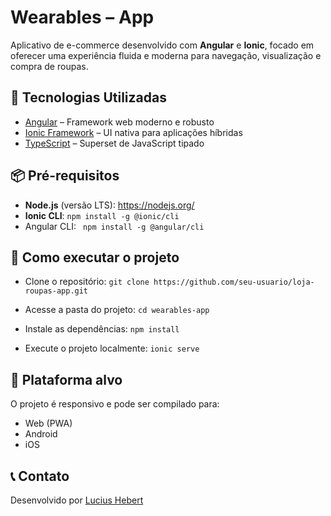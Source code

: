# Wearables – App

Aplicativo de e-commerce desenvolvido com **Angular** e **Ionic**, focado em oferecer uma experiência fluida e moderna para navegação, visualização e compra de roupas.


## 🚀 Tecnologias Utilizadas

- [Angular](https://angular.io/) – Framework web moderno e robusto
- [Ionic Framework](https://ionicframework.com/) – UI nativa para aplicações híbridas
- [TypeScript](https://www.typescriptlang.org/) – Superset de JavaScript tipado

## 📦 Pré-requisitos

- **Node.js** (versão LTS): https://nodejs.org/  
- **Ionic CLI**: `npm install -g @ionic/cli`
- Angular CLI:
` npm install -g @angular/cli`

## 🔧 Como executar o projeto
- Clone o repositório:
`git clone https://github.com/seu-usuario/loja-roupas-app.git`

- Acesse a pasta do projeto:
`cd wearables-app`

- Instale as dependências:
`npm install`

- Execute o projeto localmente:
`ionic serve`

## 📲 Plataforma alvo
O projeto é responsivo e pode ser compilado para:

- Web (PWA)
- Android 
- iOS 

## 📞 Contato
Desenvolvido por [Lucius Hebert](https://github.com/LuciusHx)
